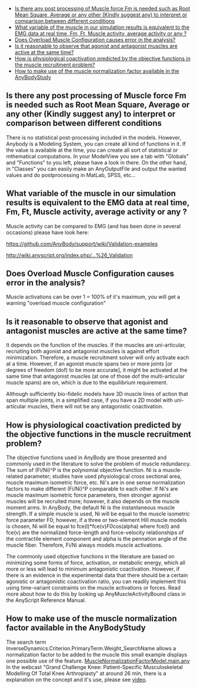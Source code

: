 + [Is there any post processing of Muscle force Fm is needed such as Root Mean Square, Average or any other (Kindly suggest any) to interpret or comparison between different conditions](#is-there-any-post-processing-of-muscle-force-fm-is-needed-such-as-root-mean-square-average-or-any-other-kindly-suggest-any-to-interpret-or-comparison-between-different-conditions)
+ [What variable of the muscle in our simulation results is equivalent to the EMG data at real time, Fm, Ft, Muscle activity, average activity or any ?](#what-variable-of-the-muscle-in-our-simulation-results-is-equivalent-to-the-emg-data-at-real-time-fm-ft-muscle-activity-average-activity-or-any-)
+ [Does Overload Muscle Configuration causes error in the analysis?](#does-overload-muscle-configuration-causes-error-in-the-analysis)
+ [Is it reasonable to observe that agonist and antagonist muscles are active at the same time?](#is-it-reasonable-to-observe-that-agonist-and-antagonist-muscles-are-active-at-the-same-time)
+ [How is physiological coactivation predicted by the objective functions in the muscle recruitment problem?](#how-is-physiological-coactivation-predicted-by-the-objective-functions-in-the-muscle-recruitment-problem)
+ [How to make use of the muscle normalization factor available in the AnyBodyStudy](#how-to-make-use-of-the-muscle-normalization-factor-available-in-the-anybodystudy)


## Is there any post processing of Muscle force Fm is needed such as Root Mean Square, Average or any other (Kindly suggest any) to interpret or comparison between different conditions

There is no statistical post-processing included in the models. However, Anybody is a Modeling System, you can create all kind of functions in it. If the value is available at the time, you can create all sort of statistical or mthematical computations. In your ModelView you see a tab with "Globals" and "Functions" to you left, please have a look in there. On the other hand, in "Classes" you can easily make an AnyOutputFile and output the wanted values and do postprocessing in MatLab, SPSS, etc...

## What variable of the muscle in our simulation results is equivalent to the EMG data at real time, Fm, Ft, Muscle activity, average activity or any ?

Muscle activity can be compared to EMG (and has been done in several occasions) please have look here:

https://github.com/AnyBody/support/wiki/Validation-examples

http://wiki.anyscript.org/index.php/...%26_Validation

## Does Overload Muscle Configuration causes error in the analysis?

Muscle activations can be over 1 = 100% of it's maximum, you will get a warning "overload muscle configuration"

## Is it reasonable to observe that agonist and antagonist muscles are active at the same time?

It depends on the function of the muscles. If the muscles are uni-articular, recruiting both agonist and antagonist muscles is against effort minimization. Therefore, a muscle recruitment solver will only activate each at a time. However, if an agonist muscle spans two or more joints [or degrees of freedom (dof) to be more accurate], it might be activated at the same time that antagonist muscles (at one of those dof the multi-articular muscle spans) are on, which is due to the equilibrium requirement.

Although sufficiently bio-fidelic models have 3D muscle lines of action that span multiple joints, in a simplified case, if you have a 2D model with uni-articular muscles, there will not be any antagonistic coactivation.

## How is physiological coactivation predicted by the objective functions in the muscle recruitment problem?

The objective functions used in AnyBody are those presented and commonly used in the literature to solve the problem of muscle redundancy. The sum of (Fi/Ni)^P is the polynomial objective function. Ni is a muscle-related parameter; studies have used physiological cross sectional area, muscle maximum isometric force, etc. Ni's are in one sense normalization factors to make different (Fi/Ni)^P comparable to each other. If Ni's are muscle maximum isometric force parameters, then stronger agonist muscles will be recruited more; however, it also depends on the muscle moment arms. In AnyBody, the default Ni is the instantaneous muscle strength. If a simple muscle is used, Ni will be equal to the muscle isometric force parameter F0; however, if a three or two-element Hill muscle models is chosen, Ni will be equal to fce(l)*fce(v)*F0*cos(alpha) where fce(l) and fce(v) are the normalized force-length and force-velocity relationships of the contractile element component and alpha is the pennation angle of the muscle fiber. Therefore, Fi/Ni always models muscle activations.

The commonly used objective functions in the literature are based on minimizing some forms of force, activation, or metabolic energy, which all more or less will lead to minimum antagonistic coactivation. However, if there is an evidence in the experimental data that there should be a certain agonistic or antagonistic coactivation ratio, you can readily implement this using time-variant constraints on the muscle activations or forces. Read more about how to do this by looking up AnyMuscleActivityBound class in the AnyScript Reference Manual.

## How to make use of the muscle normalization factor available in the AnyBodyStudy

The search term InverseDynamics.Criterion.PrimaryTerm.Weight_SearchName allows a normalization factor to be added to the muscle this small example displays one possible use of the feature. [MuscleNormalizationFactorModel.main.any](https://raw.githubusercontent.com/AnyBody/support/master/Wiki_Files/Muscles/MuscleNormalizationFactorModel.main.any)
In the webcast "Grand Challenge Knee: Patient-Specific Musculoskeletal Modelling Of Total Knee Arthroplasty" at around 26 min, there is a explanation on the concept and it's use, please see [video](https://www.youtube.com/watch?v=8U5oWctbI54).
